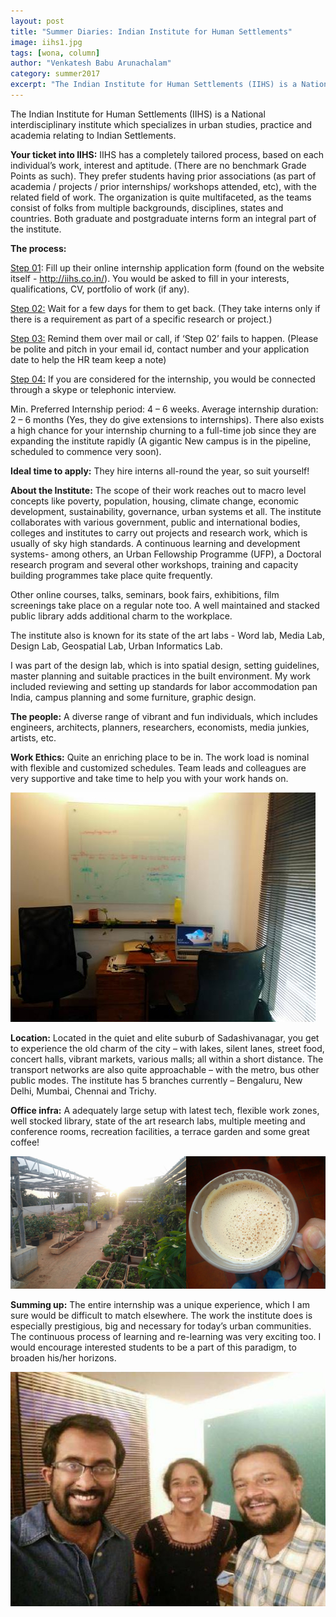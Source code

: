 ```yaml
---
layout: post
title: "Summer Diaries: Indian Institute for Human Settlements"
image: iihs1.jpg
tags: [wona, column]
author: "Venkatesh Babu Arunachalam"
category: summer2017 
excerpt: "The Indian Institute for Human Settlements (IIHS) is a National interdisciplinary institute which specializes in urban studies, practice and academia relating to Indian Settlements"
---
```


The Indian Institute for Human Settlements (IIHS) is a National interdisciplinary institute which specializes in urban studies, practice and academia relating to Indian Settlements.

**Your ticket into IIHS:** IIHS has a completely tailored process, based on each individual’s work, interest and aptitude. (There are no benchmark Grade Points as such). They prefer students having prior associations (as part of academia / projects / prior internships/ workshops attended, etc), with the related field of work. The organization is quite multifaceted, as the teams consist of folks from multiple backgrounds, disciplines, states and countries. Both graduate and postgraduate interns form an integral part of the institute.

**The process:**

<u>Step 01</u>: Fill up their online internship application form (found on the website itself - http://iihs.co.in/). You would be asked to fill in your interests, qualifications, CV, portfolio of work (if any).

<u>Step 02:</u> Wait for a few days for them to get back. (They take interns only if there is a requirement as part of a specific research or project.)

<u>Step 03:</u> Remind them over mail or call, if ‘Step 02’ fails to happen. (Please be polite and pitch in your email id, contact number and your application date to help the HR team keep a note)

<u>Step 04:</u> If you are considered for the internship, you would be connected through a skype or telephonic interview.

Min. Preferred Internship period: 4 – 6 weeks. 
Average internship duration:  2 – 6 months
(Yes, they do give extensions to internships). There also exists a high chance for your internship churning to a full-time job since they are expanding the institute rapidly (A gigantic New campus is in the pipeline, scheduled to commence very soon).

**Ideal time to apply:** They hire interns all-round the year, so suit yourself!

**About the Institute:** The scope of their work reaches out to macro level concepts like poverty, population, housing, climate change, economic development, sustainability, governance, urban systems et all. The institute collaborates with various government, public and international bodies, colleges and institutes to carry out projects and research work, which is usually of sky high standards. A continuous learning and development systems- among others, an Urban Fellowship Programme (UFP), a Doctoral research program and several other workshops, training and capacity building programmes take place quite frequently.

Other online courses, talks, seminars, book fairs, exhibitions, film screenings take place on a regular note too. A well maintained and stacked public library adds additional charm to the workplace.

The institute also is known for its state of the art labs - Word lab, Media Lab, Design Lab, Geospatial Lab, Urban Informatics Lab. 

I was part of the design lab, which is into spatial design, setting guidelines, master planning and suitable practices in the built environment. My work included reviewing and setting up standards for labor accommodation pan India, campus planning and some furniture, graphic design.

**The people:** A diverse range of vibrant and fun individuals, which includes engineers, architects, planners, researchers, economists, media junkies, artists, etc. 

**Work Ethics:** Quite an enriching place to be in. The work load is nominal with flexible and customized schedules. Team leads and colleagues are very supportive and take time to help you with your work hands on. 

![pic2](/images/posts/iihs2.jpg)

**Location:** Located in the quiet and elite suburb of Sadashivanagar, you get to experience the old charm of the city – with lakes, silent lanes, street food, concert halls, vibrant markets, various malls; all within a short distance. The transport networks are also quite approachable – with the metro, bus other public modes. The institute has 5 branches currently – Bengaluru, New Delhi, Mumbai, Chennai and Trichy.

**Office infra:** A adequately large setup with latest tech, flexible work zones, well stocked library, state of the art research labs, multiple meeting and conference rooms, recreation facilities, a terrace garden and some great coffee!

![pic3](/images/posts/iihs3.jpg.png)

**Summing up:** The entire internship was a unique experience, which I am sure would be difficult to match elsewhere. The work the institute does is especially prestigious, big and necessary for today’s urban communities. The continuous process of learning and re-learning was very exciting too. I would encourage interested students to be a part of this paradigm, to broaden his/her horizons. 

![pic4](/images/posts/iihs4.jpg)